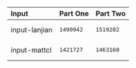 | Input | Part One | Part Two |
|:---|:---|:---|
|input-lanjian|<pre>1490942</pre>|<pre>1519202</pre>|
|input-mattcl|<pre>1421727</pre>|<pre>1463160</pre>|